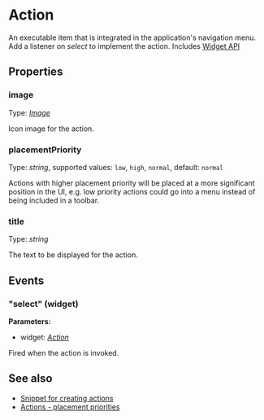 ---
---
# Action
An executable item that is integrated in the application's navigation menu. Add a listener on *select* to implement the action.
Includes [Widget API](Widget.md)

## Properties
### image
Type: *[Image](../types.md#Image)*

Icon image for the action.
### placementPriority
Type: *string*, supported values: `low`, `high`, `normal`, default: `normal`

Actions with higher placement priority will be placed at a more significant position in the UI, e.g. low priority actions could go into a menu instead of being included in a toolbar.
### title
Type: *string*

The text to be displayed for the action.

## Events
### "select" (widget)

**Parameters:**

- widget: *[Action](Action.md)*

Fired when the action is invoked.


## See also
- [Snippet for creating actions](https://github.com/eclipsesource/tabris-js/blob/v1.1.0/snippets/action/action.js)
- [Actions - placement priorities](https://github.com/eclipsesource/tabris-js/blob/v1.1.0/snippets/action-placement-priority/action-placement-priority.js)
